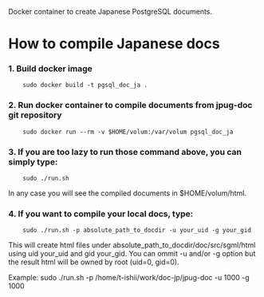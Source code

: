 Docker container to create Japanese PostgreSQL documents.

How to compile Japanese docs
==================

### 1. Build docker image

```
	sudo docker build -t pgsql_doc_ja .
```

### 2. Run docker container to compile documents from jpug-doc git repository

```
	sudo docker run --rm -v $HOME/volum:/var/volum pgsql_doc_ja
```

### 3. If you are too lazy to run those command above, you can simply type:

```
	sudo ./run.sh
````

In any case you will see the compiled documents in $HOME/volum/html.

### 4. If you want to compile your local docs, type:

```
	sudo ./run.sh -p absolute_path_to_docdir -u your_uid -g your_gid
```

This will create html files under
absolute_path_to_docdir/doc/src/sgml/html using uid your_uid and gid
your_gid. You can ommit -u and/or -g option but the result html will
be owned by root (uid=0, gid=0).

Example:
sudo ./run.sh -p /home/t-ishii/work/doc-jp/jpug-doc -u 1000 -g 1000
